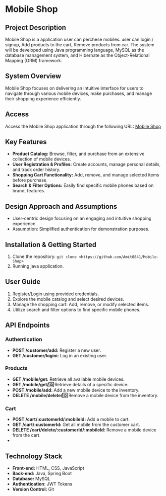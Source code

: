 # Mobile Shop

## Project Description

Mobile Shop is a application user can perchese mobiles. user can login / signup, Add products to the cart, Remove products from car. The system will be developed using Java programming language, MySQL as the database management system, and Hibernate as the Object-Relational Mapping (ORM) framework. 

## System Overview

Mobile Shop focuses on delivering an intuitive interface for users to navigate through various mobile devices, make purchases, and manage their shopping experience efficiently.

## Access

Access the Mobile Shop application through the following URL: [Mobile Shop](https://6593a8a973b2164c52441e50--magical-malabi-b00d0b.netlify.app/)

## Key Features

- **Product Catalog:** Browse, filter, and purchase from an extensive collection of mobile devices.
- **User Registration & Profiles:** Create accounts, manage personal details, and track order history.
- **Shopping Cart Functionality:** Add, remove, and manage selected items before purchase.
- **Search & Filter Options:** Easily find specific mobile phones based on brand, features.

## Design Approach and Assumptions

- User-centric design focusing on an engaging and intuitive shopping experience.
- Assumption: Simplified authentication for demonstration purposes.

## Installation & Getting Started

1. Clone the repository: `git clone <https://github.com/Amit0841/Mobile-Shop>`
2. Running java application.

## User Guide

1. Register/Login using provided credentials.
2. Explore the mobile catalog and select desired devices.
3. Manage the shopping cart: Add, remove, or modify selected items.
5. Utilize search and filter options to find specific mobile phones.

## API Endpoints

### Authentication

- **POST /customer/add:** Register a new user.
- **GET /customer/logini:** Log in an existing user.

### Products

- **GET /mobile/get:** Retrieve all available mobile devices.
- **GET /mobile/get/:id:** Retrieve details of a specific device.
- **POST /mobile/add:** Add a new mobile device to the inventory.
- **DELETE /mobile/delete/:id:** Remove a mobile device from the inventory.

### Cart

- **POST /cart/:customerId/:mobileId:** Add a mobile to cart.
- **GET /cart/:customerId:** Get all mobile from the customer cart.
- **DELETE /cart/delete/:customerId/:mobileId:** Remove a mobile device from the cart.
- 
## Technology Stack

- **Front-end:** HTML, CSS, JavaScript
- **Back-end:** Java, Spring Boot
- **Database:** MySQL
- **Authentication:** JWT Tokens
- **Version Control:** Git
